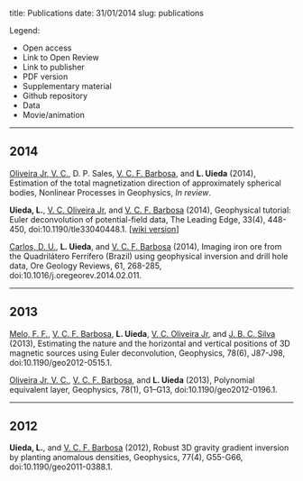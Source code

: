 title: Publications
date: 31/01/2014
slug: publications

Legend:
<ul class="pub-legend">
<li><i class="fa fa-unlock-alt fa-fw"></i> Open access</li>
<li><i class="fa fa-comments fa-fw"></i> Link to Open Review</li>
<li><i class="fa fa-link fa-fw"></i> Link to publisher</li>
<li><i class="fa fa-file-pdf-o fa-fw"></i> PDF version</li>
<li><i class="fa fa-clipboard fa-fw"></i> Supplementary material</li>
<li><i class="fa fa-github-square fa-fw"></i> Github repository</li>
<li><i class="fa fa-flask fa-fw"></i> Data</li>
<li><i class="fa fa-youtube-play fa-fw"></i> Movie/animation</li>
</ul>


----
## 2014


<i class="fa fa-unlock-alt" title="Open-Access"></i>
[Oliveira Jr, V. C.][birocoles], D. P. Sales, [V. C. F. Barbosa][valeria],
and **L. Uieda**
(2014),
Estimation of the total magnetization direction of approximately spherical
bodies,
Nonlinear Processes in Geophysics,
*In review*.
[<i class="fa fa-comments" title="Open review"></i>](http://dx.doi.org/10.5194/npgd-1-1465-2014)

<i class="fa fa-unlock-alt" title="Open-Access"></i>
**Uieda, L.**, [V. C. Oliveira Jr][birocoles], and [V. C. F. Barbosa][valeria]
(2014),
Geophysical tutorial: Euler deconvolution of potential-field data,
The Leading Edge, 33(4), 448-450,
doi:10.1190/tle33040448.1.
[<i class="fa fa-link" title="Official version"></i>](http://library.seg.org/doi/abs/10.1190/tle33040448.1)
[<i class="fa fa-github-square" title="Github Repository"></i>](https://github.com/pinga-lab/paper-tle-euler-tutorial)
[<i class="fa fa-flask" title="Data"></i>](http://dx.doi.org/10.6084/m9.figshare.923450)
[[wiki version](http://wiki.seg.org/wiki/Euler_deconvolution_of_potential_field_data_%28tutorial%29)]

[Carlos, D. U.][dio], **L. Uieda**, and [V. C. F. Barbosa][valeria] (2014),
Imaging iron ore from the Quadrilátero Ferrífero (Brazil) using geophysical
inversion and drill hole data,
Ore Geology Reviews, 61, 268-285,
doi:10.1016/j.oregeorev.2014.02.011.
[<i class="fa fa-link" title="Official version"></i>](http://dx.doi.org/10.1016/j.oregeorev.2014.02.011)
[<i class="fa fa-file-pdf-o" title="PDF"></i>](/pdf/paper-quadrilatero-2014.pdf)

----
## 2013

[Melo, F. F.][figura], [V. C. F. Barbosa][valeria], **L. Uieda**,
[V. C. Oliveira Jr][birocoles],
and [J. B. C. Silva][jb] (2013),
Estimating the nature and the horizontal and vertical positions
of 3D magnetic sources using Euler deconvolution,
Geophysics, 78(6), J87-J98,
doi:10.1190/geo2012-0515.1.
[<i class="fa fa-link" title="Official version"></i>](http://library.seg.org/doi/abs/10.1190/geo2012-0515.1)
[<i class="fa fa-file-pdf-o" title="PDF"></i>](/pdf/paper-euler-plateau-2013.pdf)
[<i class="fa fa-clipboard" title="Supplementary material"></i>](http://dx.doi.org/10.6084/m9.figshare.649433)

[Oliveira Jr, V. C.][birocoles], [V. C. F. Barbosa][valeria], and
**L. Uieda** (2013),
Polynomial equivalent layer, Geophysics, 78(1), G1–G13,
doi:10.1190/geo2012-0196.1.
[<i class="fa fa-link" title="Official version"></i>](http://library.seg.org/doi/abs/10.1190/geo2012-0196.1)
[<i class="fa fa-file-pdf-o" title="PDF"></i>](/pdf/paper-polynomial-eqlayer-2013.pdf)

----
## 2012

**Uieda, L.**, and [V. C. F. Barbosa][valeria] (2012),
Robust 3D gravity gradient inversion by planting anomalous densities,
Geophysics, 77(4), G55-G66,
doi:10.1190/geo2011-0388.1.
[<i class="fa fa-link" title="Official version"></i>](http://library.seg.org/doi/abs/10.1190/geo2011-0388.1)
[<i class="fa fa-file-pdf-o" title="PDF"></i>](/pdf/paper-planting-anomalous-densities-2012.pdf)
[<i class="fa fa-github-square" title="Github Repository"></i>](https://github.com/pinga-lab/paper-planting-densities)
[<i class="fa fa-clipboard" title="Supplementary material"></i>](http://dx.doi.org/10.6084/m9.figshare.91574)
[<i class="fa fa-youtube-play" title="Animation"></i>](http://dx.doi.org/10.6084/m9.figshare.91469)


[birocoles]: http://fatiando.org/people/oliveira-jr/
[valeria]: http://lattes.cnpq.br/0391036221142471
[jb]: http://lattes.cnpq.br/1870725463184491
[figura]: http://lattes.cnpq.br/6001771792254742
[carla]: http://www2.units.it/geodin/biobraitenberg.html
[dio]: http://lattes.cnpq.br/2302002033171923
